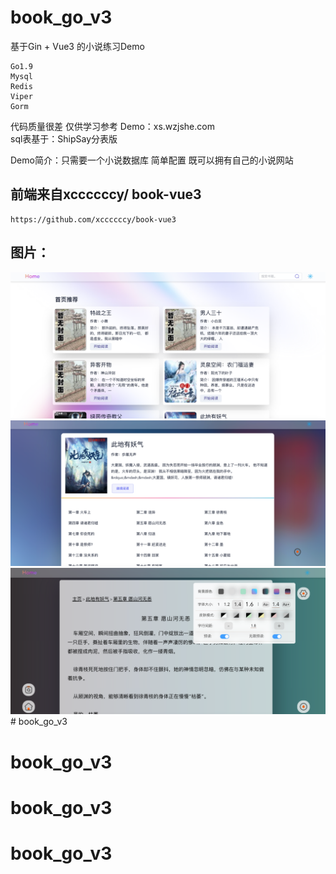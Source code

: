 # book_go_v3
基于Gin + Vue3 的小说练习Demo
```使用到技术栈
Go1.9 
Mysql 
Redis
Viper
Gorm
```
代码质量很差 仅供学习参考
Demo：xs.wzjshe.com  
sql表基于：ShipSay分表版

Demo简介：只需要一个小说数据库 简单配置
既可以拥有自己的小说网站  

## 前端来自xccccccy/ book-vue3
    https://github.com/xccccccy/book-vue3
## 图片：
![img.png](img.png)![img_1.png](img_1.png)![img_2.png](img_2.png)# book_go_v3
# book_go_v3
# book_go_v3
# book_go_v3
